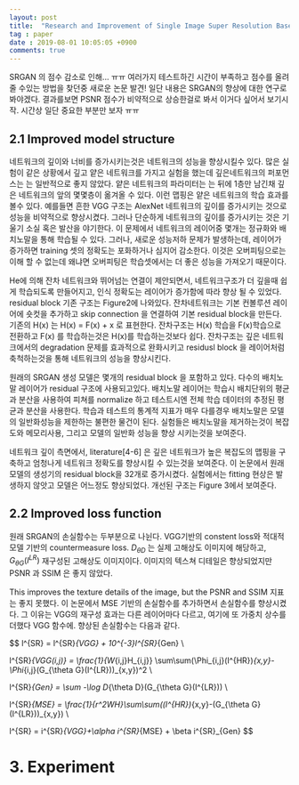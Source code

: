 ```yaml
---
layout: post
title:  "Research and Improvement of Single Image Super Resolution Based on Generative Adversarial network"
tag : paper
date : 2019-08-01 10:05:05 +0900
comments: true
---
```


SRGAN 의 점수 감소로 인해... ㅠㅠ 여러가지 테스트하긴 시간이 부족하고
점수를 올려 줄 수있는 방법을 찾던중 새로운 논문 발견!
일단 내용은 SRGAN의 향상에 대한 연구로 봐야겠다.
결과를보면 PSNR 점수가 비약적으로 상승한걸로 봐서 이거다 싶어서 보기시작.
시간상 일단 중요한 부분만 보자 ㅠㅠ

## 2.1 Improved model structure

네트워크의 깊이와 너비를 증가시키는것은 네트워크의 성능을 향상시킬수 있다. 많은 실험이 같은 상황에서 깊고 얕은 네트워크를 가지고 실험을 했는데 깊은네트워크의 퍼포먼스는 는 일반적으로 좋지 않았다. 얕은 네트워크의 파라미터는 는 뒤에 1층만 남긴채 깊은 네트워크의 앞의 몇몇층이 옮겨올 수 있다. 이런 맵핑은 얕은 네트워크의 학습 효과를 볼수 있다. 예를들면 흔한 VGG 구조는 AlexNet 네트워크의 깊이를 증가시키는 것으로 성능을 비약적으로 향상시켰다. 그러나 단순하게 네트워크의 깊이를 증가시키는 것은 기울기 소실 혹은 발산을 야기한다. 이 문제에서 네트워크의 레이어중 몇개는 정규화와 배치노말을 통해 학습될 수 있다.
그러나, 새로운 성능저하 문제가 발생하는데, 레이어가 증가하면 training 셋의 정확도는 포화하거나 심지어 감소한다. 이것은 오버피팅으로는 이해 할 수 없는데 왜냐면 오버피팅은 학습셋에서는 더 좋은 성능을 가져오기 때문이다.  

He에 의해 잔차 네트워크와 뛰어넘는 연결이 제안되면서, 네트워크구조가 더 깊을때 쉽게 학습되도록 만들어지고, 인식 정확도는 레이어가 증가함에 따라 향상 될 수 있었다. residual block 기존 구조는 Figure2에 나와있다. 잔차네트워크는 기본 컨볼루션 레이어에 숏컷을 추가하고 skip connection 을 연결하여 기본 residual block을 만든다. 기존의 H(x) 는 H(x) = F(x) + x 로 표현한다. 잔차구조는 
H(x) 학습을 F(x)학습으로 전환하고 F(x) 를 학습하는것은 H(x)를 학습하는것보다 쉽다.  잔차구조는 깊은 네트워크에서의 degradation 문제를 효과적으로 완화시키고 residusl block 을 레이어처럼 축척하는것을 통해 네트워크의 성능을 향상시킨다.

원래의 SRGAN 생성 모델은 몇개의 residual block 을 포함하고 있다. 다수의 배치노말 레이어가 residual 구조에 사용되고있다. 배치노말 레이어는 학습시 배치단위의 평균과 분산을 사용하여 피쳐를 normalize 하고 테스트시엔 전체 학습 데이터의 추정된 평균과 분산을 사용한다. 학습과 테스트의 통계적 지표가 매우 다를경우 배치노말은 모델의 일반화성능을 제한하는 불편한 물건이 된다. 실험들은 배치노말을 제거하는것이 복잡도와 메모리사용, 그리고 모델의 일반화 성능을 향상 시키는것을 보여준다.

네트워크 깊이 측면에서, literature[4-6] 은 깊은 네트워크가 높은 복잡도의 맵핑을 구축하고 엄청나게 네트워크 정확도를 향상시킬 수 있는것을 보여준다. 이 논문에서 원래 모델의 생성기의 residual block을 32개로 증가시켰다. 실험에서는 fitting 현상은 발생하지 않앗고 모델은 어느정도 향상되었다. 개선된 구조는 Figure 3에서 보여준다.


## 2.2 Improved loss function

원래 SRGAN의 손실함수는 두부분으로 나뉜다. VGG기반의 constent loss와 적대적 모델 기반의 countermeasure loss. $D_{\theta D}$ 는 실제 고해상도 이미지에 해당하고, $G_{\theta G}(I^{LR})$ 재구성된 고해상도 이미지이다. 이미지의 텍스쳐 디테일은 향상되었지만 PSNR 과 SSIM 은 좋지 않았다.

 This improves the texture details of the image, but the PSNR and SSIM 지표는 좋지 못했다. 이 논문에서 MSE 기반의 손실함수를 추가하면서 손실함수를 향상시켰다. 그 이유는 VGG의 재구성 효과는 다른 레이어마다 다르고, 여기에 또 가중치 상수를 더했다 VGG 함수에. 
 향상된 손실함수는 다음과 같다. 

$$
 l^{SR} = l^{SR}_{VGG} + 10^{-3}l^{SR}_{Gen} \\

 l^{SR}_{VGG(i,j)} = \frac{1}{W_{i,j}H_{i,j}} \sum\sum(\Phi_{i,j}(I^{HR})_{x,y}-\Phi_{i,j}(G_{\theta G}(I^{LR}))_{x,y})^2 \\

 l^{SR}_{Gen} = \sum -\log D_{\theta D}(G_{\theta G}(I^{LR})) \\

 l^{SR}_{MSE} = \frac{1}{r^2WH}\sum\sum((I^{HR})_{x,y}-(G_{\theta G}(I^{LR}))_{x,y}) \\

 l^{SR} = i^{SR}_{VGG}+\alpha i^{SR}_{MSE} + \beta i^{SR}_{Gen}
$$


# 3. Experiment








